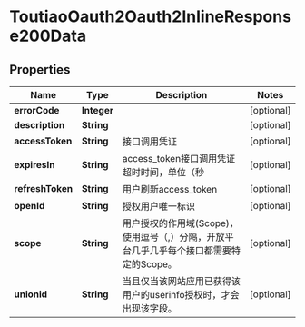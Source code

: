 # ToutiaoOauth2Oauth2InlineResponse200Data

## Properties
Name | Type | Description | Notes
------------ | ------------- | ------------- | -------------
**errorCode** | **Integer** |  |  [optional]
**description** | **String** |  |  [optional]
**accessToken** | **String** | 接口调用凭证 |  [optional]
**expiresIn** | **String** | access_token接口调用凭证超时时间，单位（秒 |  [optional]
**refreshToken** | **String** | 用户刷新access_token |  [optional]
**openId** | **String** | 授权用户唯一标识 |  [optional]
**scope** | **String** | 用户授权的作用域(Scope)，使用逗号（,）分隔，开放平台几乎几乎每个接口都需要特定的Scope。  |  [optional]
**unionid** | **String** | 当且仅当该网站应用已获得该用户的userinfo授权时，才会出现该字段。 |  [optional]
